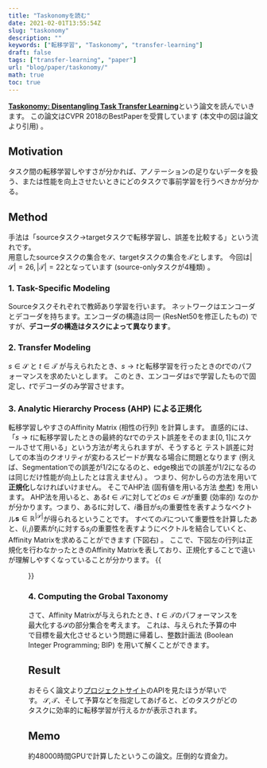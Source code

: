 ```yaml
---
title: "Taskonomyを読む"
date: 2021-02-01T13:55:54Z
slug: "taskonomy"
description: ""
keywords: ["転移学習", "Taskonomy", "transfer-learning"]
draft: false
tags: ["transfer-learning", "paper"]
url: "blog/paper/taskonomy/"
math: true
toc: true
---
```


[**Taskonomy: Disentangling Task Transfer Learning**](https://arxiv.org/abs/1804.08328)という論文を読んでいきます。
この論文はCVPR 2018のBestPaperを受賞しています (本文中の図は論文より引用) 。
## Motivation
タスク間の転移学習しやすさが分かれば、アノテーションの足りないデータを扱う、または性能を向上させたいときにどのタスクで事前学習を行うべきかが分かる。

## Method
手法は「sourceタスク$\rightarrow$targetタスクで転移学習し、誤差を比較する」という流れです。  
用意したsourceタスクの集合を$\mathcal{S}$、targetタスクの集合を$\mathcal{T}$とします。
今回は$|\mathcal{S}| = 26, |\mathcal{T}|=22$となっています (source-onlyタスクが4種類) 。
### 1. **Task-Specific Modeling**  
Sourceタスクそれぞれで教師あり学習を行います。
ネットワークはエンコーダとデコーダを持ちます。エンコーダの構造は同一 (ResNet50を修正したもの) ですが、**デコーダの構造はタスクによって異なります**。

### 2. **Transfer Modeling**  
$s\in \mathcal{S}$ と $t\in \mathcal{T}$ が与えられたとき、$s\rightarrow t$と転移学習を行ったときの$t$でのパフォーマンスを求めたいとします。
このとき、エンコーダは$s$で学習したもので固定し、$t$でデコーダのみ学習させます。

### 3. **Analytic Hierarchy Process (AHP) による正規化**  
転移学習しやすさのAffinity Matrix (相性の行列) を計算します。
直感的には、「$s\rightarrow t$に転移学習したときの最終的な$t$でのテスト誤差をそのまま$[0, 1]$にスケールさせて用いる」という方法が考えられますが、そうすると
テスト誤差に対しての本当のクオリティが変わるスピードが異なる場合に問題となります (例えば、Segmentationでの誤差が1/2になるのと、edge検出での誤差が1/2になるのは同じだけ性能が向上したとは言えません) 。
つまり、何かしらの方法を用いて**正規化**しなければいけません。
そこでAHP法 (固有値を用いる方法 [参考](https://core.ac.uk/download/pdf/96975029.pdf)) を用います。
AHP法を用いると、ある$t\in\mathcal{T}$に対してどの$s\in\mathcal{S}$が重要 (効率的) なのかが分かります。つまり、ある$t$に対して、$i$番目が$s_i$の重要性を表すようなベクトル$\mathbf{s}\in \mathbb{R}^{|\mathcal{S}|}$が得られるということです。 
すべての$\mathcal{T}$について重要性を計算したあと、$(i, j)$要素が$t_i$に対する$s_j$の重要性を表すようにベクトルを結合していくと、Affinity Matrixを求めることができます (下図右) 。 ここで、下図左の行列は正規化を行わなかったときのAffinity Matrixを表しており、正規化することで違いが理解しやすくなっていることが分かります。
{{<figure src="images/normalize.png">}}
    
### 4. **Computing the Grobal Taxonomy**  
さて、Affinity Matrixが与えられたとき、$t\in \mathcal{T}$のパフォーマンスを最大化する$\mathcal{S}$の部分集合を考えます。
これは、与えられた予算の中で目標を最大化させるという問題に帰着し、整数計画法 (Boolean Integer Programming; BIP) を用いて解くことができます。
    
## Result
おそらく論文より[プロジェクトサイト](http://taskonomy.stanford.edu/)のAPIを見たほうが早いです。
$\mathcal{S}, \mathcal{T}$、そして予算などを指定してあげると、どのタスクがどのタスクに効率的に転移学習が行えるかが表示されます。
 
## Memo
約48000時間GPUで計算したというこの論文。圧倒的な資金力。